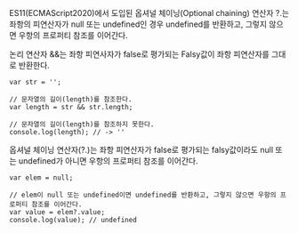 ES11(ECMAScript2020)에서 도입된 옵셔널 체이닝(Optional chaining) 연산자 ?.는 좌항의 피연산자가 null 또는 undefined인 경우 undefined를 반환하고, 그렇지 않으면 우항의 프로퍼티 참조를 이어간다.

논리 연산자 &&는 좌항 피연사자가 false로 평가되는 Falsy값이 좌항 피연산자를 그대로 반환한다.
```
var str = '';

// 문자열의 길이(length)를 참조한다.
var length = str && str.length;

// 문자열의 길이(length)를 참조하지 못한다.
console.log(length); // -> ''
```

옵셔널 체이닝 연산자(?.)는 좌항 피연산자가 false로 평가되는 falsy값이라도 null 또는 undefined가 아니면 우항의 프로퍼티 참조를 이어간다.
```
var elem = null;

// elem이 null 또는 undefined이면 undefined를 반환하고, 그렇지 않으면 우항의 프로퍼티 참조를 이어간다.
var value = elem?.value;
console.log(value); // undefined
```

